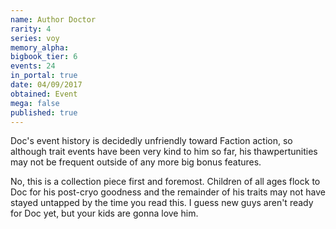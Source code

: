 ```yaml
---
name: Author Doctor
rarity: 4
series: voy
memory_alpha:
bigbook_tier: 6
events: 24
in_portal: true
date: 04/09/2017
obtained: Event
mega: false
published: true
---
```


Doc's event history is decidedly unfriendly toward Faction action, so although trait events have been very kind to him so far, his thawpertunities may not be frequent outside of any more big bonus features.

No, this is a collection piece first and foremost. Children of all ages flock to Doc for his post-cryo goodness and the remainder of his traits may not have stayed untapped by the time you read this. I guess new guys aren't ready for Doc yet, but your kids are gonna love him.
